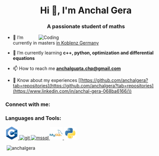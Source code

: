 

<h1 align="center">Hi 👋, I'm Anchal Gera</h1>
<h3 align="center">A passionate student of maths</h3>
<img align="right" alt="Coding" width="400" src="https://cdn.dribbble.com/users/1162077/screenshots/3848914/programmer.gif">




- 🔭 I’m currently in masters [in Koblenz Germany](https://www.uni-koblenz-landau.de/en/studies/before-studying/our-degree-programs/masters-degree-programs/mathematical-modeling)

- 🌱 I’m currently learning **c++, python, optimization and differential equations**

- 📫 How to reach me **anchalgupta.chp@gmail.com**

- 📄 Know about my experiences [[https://github.com/anchalgera?tab=repositories](https://github.com/anchalgera?tab=repositories](https://www.linkedin.com/in/anchal-gera-068ba6166/))

<h3 align="left">Connect with me:</h3>
<p align="left">
</p>

<h3 align="left">Languages and Tools:</h3>
<p align="left"> <a href="https://www.w3schools.com/cpp/" target="_blank" rel="noreferrer"> <img src="https://raw.githubusercontent.com/devicons/devicon/master/icons/cplusplus/cplusplus-original.svg" alt="cplusplus" width="40" height="40"/> </a> <a href="https://git-scm.com/" target="_blank" rel="noreferrer"> <img src="https://www.vectorlogo.zone/logos/git-scm/git-scm-icon.svg" alt="git" width="40" height="40"/> </a> <a href="https://www.microsoft.com/en-us/sql-server" target="_blank" rel="noreferrer"> <img src="https://www.svgrepo.com/show/303229/microsoft-sql-server-logo.svg" alt="mssql" width="40" height="40"/> </a> <a href="https://www.mysql.com/" target="_blank" rel="noreferrer"> <img src="https://raw.githubusercontent.com/devicons/devicon/master/icons/mysql/mysql-original-wordmark.svg" alt="mysql" width="40" height="40"/> </a> <a href="https://www.python.org" target="_blank" rel="noreferrer"> <img src="https://raw.githubusercontent.com/devicons/devicon/master/icons/python/python-original.svg" alt="python" width="40" height="40"/> </a> </p>

<p>&nbsp;<img align="center" src="https://github-readme-stats.vercel.app/api?username=anchalgera&show_icons=true&locale=en" alt="anchalgera" /></p>


